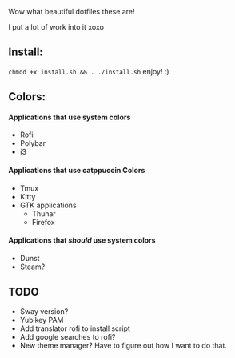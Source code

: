Wow what beautiful dotfiles these are!

I put a lot of work into it xoxo

## Install:
`chmod +x install.sh && . ./install.sh`
enjoy! :)


## Colors:
#### Applications that use system colors
- Rofi
- Polybar
- i3

#### Applications that use catppuccin Colors
- Tmux
- Kitty
- GTK applications
    - Thunar
    - Firefox

#### Applications that _should_ use system colors
- Dunst
- Steam?

## TODO
- Sway version?
- Yubikey PAM
- Add translator rofi to install script
- Add google searches to rofi?
- New theme manager? Have to figure out how I want to do that. 
